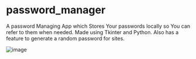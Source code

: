 # password_manager
A password Managing App which Stores Your passwords locally so You can refer to them when needed. Made using Tkinter and Python. Also has a feature to generate a random password for sites.

![image](https://user-images.githubusercontent.com/82958906/163526099-8ebf0e6e-56dd-40c4-8348-d1966f57a773.png)

